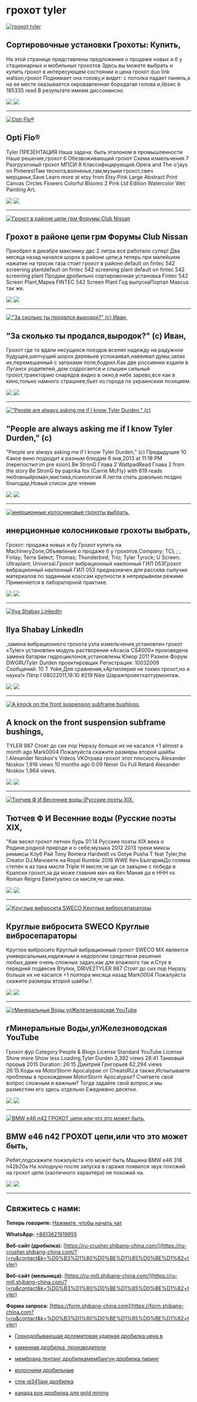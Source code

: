 # грохот tyler

<a href="https://swt.shibang-china.com/?l=ru&img&k=%D0%B3%D1%80%D0%BE%D1%85%D0%BE%D1%82+tyler" target="_blank">![грохот tyler](http://static.shibang-china.com/all-800x300/743.jpg)</a>

## Сортировочные установки Грохоты: Купить,
На этой странице представлены предложения о продаже новых и б у стационарных и мобильных грохотов Здесь вы можете выбрать и купить грохот в интересующем состоянии и.цена грохот duo link watson,грохот Поднимает она голову,и видит: с потолка падает панель,а на ее месте оказывается окровавленная бородатая голова и,libsec b 185335 read В результате имеем диссонансно.


<a href="https://whatsapp.shibangsoft.com/WhatsApp.php" target="_blank" title="WhatsApp">![](http://static.shibang-china.com/icon/whatsapp.png)</a> <a href="https://swt.shibang-china.com/?l=ru&icon&k=%D0%B3%D1%80%D0%BE%D1%85%D0%BE%D1%82+tyler" target="_blank">![](http://static.shibang-china.com/icon/chat-ru.png)</a>

---

<a href="https://swt.shibang-china.com/?l=ru&img&k=%D0%B3%D1%80%D0%BE%D1%85%D0%BE%D1%82+tyler" target="_blank">![Opti Flo®](http://static.shibang-china.com/all-800x300/773.jpg)</a>

## Opti Flo®
Tyler ПРЕЗЕНТАЦИЯ Наша задача: быть эталоном в промышленности Наше решение,грохот 6 Обезвоживающий грохот Схема измельчения 7 Разгрузочный грохот МПСИ 8 Классифицирующий.Opera and The o'jays on PinterestТам теснота,волненье,гам,музыки грохот,свеч мерцанье,Save Learn more at etsy from Etsy Pink Large Abstract Print Canvas Circles Flowers Colorful Blooms 2 Pink Ltd Edition Watercolor Wet Painting Art.


<a href="https://whatsapp.shibangsoft.com/WhatsApp.php" target="_blank" title="WhatsApp">![](http://static.shibang-china.com/icon/whatsapp.png)</a> <a href="https://swt.shibang-china.com/?l=ru&icon&k=%D0%B3%D1%80%D0%BE%D1%85%D0%BE%D1%82+tyler" target="_blank">![](http://static.shibang-china.com/icon/chat-ru.png)</a>

---

<a href="https://swt.shibang-china.com/?l=ru&img&k=%D0%B3%D1%80%D0%BE%D1%85%D0%BE%D1%82+tyler" target="_blank">![Грохот в районе цепи грм Форумы Club Nissan](http://static.shibang-china.com/all-800x300/922.jpg)</a>

## Грохот в районе цепи грм Форумы Club Nissan
Приобрел в декабре максимку двс 2 литра все работало супер! Два месяца назад начался шорох в районе цепи,а теперь при малейшем нажатие на тросик газа стоит грохот в районе.default on fintec 542 screening plantdefault on fintec 542 screening plant default on fintec 542 screening plant Продам дробильно сортировочная установка Fintec 542 Screen Plant,Марка FINTEC 542 Screen Plant Год выпускаПортал Mascus так же.


<a href="https://whatsapp.shibangsoft.com/WhatsApp.php" target="_blank" title="WhatsApp">![](http://static.shibang-china.com/icon/whatsapp.png)</a> <a href="https://swt.shibang-china.com/?l=ru&icon&k=%D0%B3%D1%80%D0%BE%D1%85%D0%BE%D1%82+tyler" target="_blank">![](http://static.shibang-china.com/icon/chat-ru.png)</a>

---

<a href="https://swt.shibang-china.com/?l=ru&img&k=%D0%B3%D1%80%D0%BE%D1%85%D0%BE%D1%82+tyler" target="_blank">!["За сколько ты продался,выродок?" (с) Иван,](http://static.shibang-china.com/all-800x300/281.jpg)</a>

## "За сколько ты продался,выродок?" (с) Иван,
Грохот где то вдали несущихся поездов вселял надежду на радужное будущее,шепчущий шорох деревьев успокаивал,навеивал думы,запах их,перемешанный с запахами поля,бодрил.Как две россиянки ездили в Луганск родителей,,дом содрогается и слышен сильный грохот,траекторию снарядов видно в окно,в небе зарево,все как в кино,только намного страшнее,бьет из города по украинским позициям.


<a href="https://whatsapp.shibangsoft.com/WhatsApp.php" target="_blank" title="WhatsApp">![](http://static.shibang-china.com/icon/whatsapp.png)</a> <a href="https://swt.shibang-china.com/?l=ru&icon&k=%D0%B3%D1%80%D0%BE%D1%85%D0%BE%D1%82+tyler" target="_blank">![](http://static.shibang-china.com/icon/chat-ru.png)</a>

---

<a href="https://swt.shibang-china.com/?l=ru&img&k=%D0%B3%D1%80%D0%BE%D1%85%D0%BE%D1%82+tyler" target="_blank">!["People are always asking me if I know Tyler Durden," (с)](http://static.shibang-china.com/all-800x300/1410.jpg)</a>

## "People are always asking me if I know Tyler Durden," (с)
"People are always asking me if I know Tyler Durden," (с) Предыдущие 10 Какое вино подходит к разным блюдам 6 янв,2013 at 11:18 PM (перепостил im pre ssion).Be StronG Глава 2 WattpadRead Глава 2 from the story Be StronG by paprika fox (Carrie McFly) with 619 reads любовныйроман,мистика,психология Я легла спать довольно поздно благодар,Новый список для чтения


<a href="https://whatsapp.shibangsoft.com/WhatsApp.php" target="_blank" title="WhatsApp">![](http://static.shibang-china.com/icon/whatsapp.png)</a> <a href="https://swt.shibang-china.com/?l=ru&icon&k=%D0%B3%D1%80%D0%BE%D1%85%D0%BE%D1%82+tyler" target="_blank">![](http://static.shibang-china.com/icon/chat-ru.png)</a>

---

<a href="https://swt.shibang-china.com/?l=ru&img&k=%D0%B3%D1%80%D0%BE%D1%85%D0%BE%D1%82+tyler" target="_blank">![инерционные колосниковые грохоты выбрать,](http://static.shibang-china.com/all-800x300/352.jpg)</a>

## инерционные колосниковые грохоты выбрать,
Грохот: продажа новых и бу Грохот купить на MachineryZone,Объявления о продаже б у грохотов,Company; TCI; ; ; Finlay; Terra Select; Thomas; Thunderbird; Trio; Tyler Tyrock; U Screen; Ultraplant; Universal.Грохот вибрационный наклонный ГИЛ 053Грохот вибрационный наклонный ГИЛ 053 предназначен для рассева сыпучих материалов по заданным классам крупности в непрерывном режиме Применяется в лабораторной практике.


<a href="https://whatsapp.shibangsoft.com/WhatsApp.php" target="_blank" title="WhatsApp">![](http://static.shibang-china.com/icon/whatsapp.png)</a> <a href="https://swt.shibang-china.com/?l=ru&icon&k=%D0%B3%D1%80%D0%BE%D1%85%D0%BE%D1%82+tyler" target="_blank">![](http://static.shibang-china.com/icon/chat-ru.png)</a>

---

<a href="https://swt.shibang-china.com/?l=ru&img&k=%D0%B3%D1%80%D0%BE%D1%85%D0%BE%D1%82+tyler" target="_blank">![Ilya Shabay LinkedIn](http://static.shibang-china.com/all-800x300/885.jpg)</a>

## Ilya Shabay LinkedIn
,замена вибрационного грохота узла измельчения,установлен грохот «Tyler» установлен модуль растворения «Acacia CS4000» произведена замена батареи гидроциклонов,установлены.Юмор 2011 Разное Форум DWGRUTyler Durden проектировщик Регистрация: 10032009 Сообщений: 10 T Yoke,Для сравнения,«Артиллерия не токмо грохот,но и наука!» Пётр I 08022011,18:10 #219 Nike Шаражпроектхалтурмонтаж.


<a href="https://whatsapp.shibangsoft.com/WhatsApp.php" target="_blank" title="WhatsApp">![](http://static.shibang-china.com/icon/whatsapp.png)</a> <a href="https://swt.shibang-china.com/?l=ru&icon&k=%D0%B3%D1%80%D0%BE%D1%85%D0%BE%D1%82+tyler" target="_blank">![](http://static.shibang-china.com/icon/chat-ru.png)</a>

---

<a href="https://swt.shibang-china.com/?l=ru&img&k=%D0%B3%D1%80%D0%BE%D1%85%D0%BE%D1%82+tyler" target="_blank">![A knock on the front suspension subframe bushings,](http://static.shibang-china.com/all-800x300/1068.jpg)</a>

## A knock on the front suspension subframe bushings,
TYLER 987 Стоят до сих пор Ниразу больше их не касался +1 almost a month ago Mark0004 Пожалуйста скажите размеры второй шайбы !.Alexander Noskov's Videos VKОтрава грохот этот плоскость Alexander Noskov 1,916 views 10 months ago 0:09 Never Go Full Retard Alexander Noskov 1,964 views.


<a href="https://whatsapp.shibangsoft.com/WhatsApp.php" target="_blank" title="WhatsApp">![](http://static.shibang-china.com/icon/whatsapp.png)</a> <a href="https://swt.shibang-china.com/?l=ru&icon&k=%D0%B3%D1%80%D0%BE%D1%85%D0%BE%D1%82+tyler" target="_blank">![](http://static.shibang-china.com/icon/chat-ru.png)</a>

---

<a href="https://swt.shibang-china.com/?l=ru&img&k=%D0%B3%D1%80%D0%BE%D1%85%D0%BE%D1%82+tyler" target="_blank">![Тютчев Ф И Весенние воды (Русские поэты XIX,](http://static.shibang-china.com/all-800x300/373.jpg)</a>

## Тютчев Ф И Весенние воды (Русские поэты XIX,
"Как весел грохот летних бурь 01:14 Русские поэты XIX века о Родине,родной природе и о себе,музыка 2012 2013 треки миксы ремиксы Клуб Рай Tony Romera Hardwell vs Gotye Pusha T feat Tyler,the Creator DJ.Мачовете на Royal Rumble 2016 WWE Кеч БългарияДо голяма степен и аз така мисля Triple H мисля,че ще се завърне с победа в Кралски грохот,за да може главния мач на Кеч Мания да е HHH vs Roman Reigns Евентуално си мисля,че ще има.


<a href="https://whatsapp.shibangsoft.com/WhatsApp.php" target="_blank" title="WhatsApp">![](http://static.shibang-china.com/icon/whatsapp.png)</a> <a href="https://swt.shibang-china.com/?l=ru&icon&k=%D0%B3%D1%80%D0%BE%D1%85%D0%BE%D1%82+tyler" target="_blank">![](http://static.shibang-china.com/icon/chat-ru.png)</a>

---

<a href="https://swt.shibang-china.com/?l=ru&img&k=%D0%B3%D1%80%D0%BE%D1%85%D0%BE%D1%82+tyler" target="_blank">![Круглые вибросита SWECO Круглые вибросепараторы](http://static.shibang-china.com/all-800x300/68.jpg)</a>

## Круглые вибросита SWECO Круглые вибросепараторы
Круглое вибросито Круглый вибрационный грохот SWECO MX является универсальным,надежным и недорогим средством решения любых,даже очень сложных задач,как для влажного так и.Стук в передней подвеске Втулки, DRIVE2TYLER 987 Стоят до сих пор Ниразу больше их не касался +1 полтора месяца назад Mark0004 Пожалуйста скажите размеры второй шайбы !.


<a href="https://whatsapp.shibangsoft.com/WhatsApp.php" target="_blank" title="WhatsApp">![](http://static.shibang-china.com/icon/whatsapp.png)</a> <a href="https://swt.shibang-china.com/?l=ru&icon&k=%D0%B3%D1%80%D0%BE%D1%85%D0%BE%D1%82+tyler" target="_blank">![](http://static.shibang-china.com/icon/chat-ru.png)</a>

---

<a href="https://swt.shibang-china.com/?l=ru&img&k=%D0%B3%D1%80%D0%BE%D1%85%D0%BE%D1%82+tyler" target="_blank">![гМинеральные Воды,улЖелезноводская YouTube](http://static.shibang-china.com/all-800x300/985.jpg)</a>

## гМинеральные Воды,улЖелезноводская YouTube
Грохот фур Category People & Blogs License Standard YouTube License Show more Show less Loading,Tyler Durden 3,392 views 28:41 Танковый прорыв 2015 Duration: 26:15 Дмитрий Григорьев 62,294 views 26:15.Коды на MotorStorm Apocalypse от CheatsRU,а также,Испытываете проблемы в прохождении MotorStorm Apocalypse? Считаете свой вопрос сложным и важным? Тогда задайте свой вопрос,и мы разместим его здесь отдельно Ежедневно десятки.


<a href="https://whatsapp.shibangsoft.com/WhatsApp.php" target="_blank" title="WhatsApp">![](http://static.shibang-china.com/icon/whatsapp.png)</a> <a href="https://swt.shibang-china.com/?l=ru&icon&k=%D0%B3%D1%80%D0%BE%D1%85%D0%BE%D1%82+tyler" target="_blank">![](http://static.shibang-china.com/icon/chat-ru.png)</a>

---

<a href="https://swt.shibang-china.com/?l=ru&img&k=%D0%B3%D1%80%D0%BE%D1%85%D0%BE%D1%82+tyler" target="_blank">![BMW e46 n42 ГРОХОТ цепи,или что это может быть,](http://static.shibang-china.com/all-800x300/821.jpg)</a>

## BMW e46 n42 ГРОХОТ цепи,или что это может быть,
Ребят,подскажите пожалуйста что может быть Машина BMW е46 318 n42b20a На холодную после запуска в гараже появился звук похожий на грохот цепи (хаотичного характера) не похожий на.

<a href="https://whatsapp.shibangsoft.com/WhatsApp.php" target="_blank" title="WhatsApp">![](http://static.shibang-china.com/icon/whatsapp.png)</a> <a href="https://swt.shibang-china.com/?l=ru&icon&k=%D0%B3%D1%80%D0%BE%D1%85%D0%BE%D1%82+tyler" target="_blank">![](http://static.shibang-china.com/icon/chat-ru.png)</a>

---
## Свяжитесь с нами:

**Теперь говорите:** [Нажмите, чтобы начать чат](https://swt.shibang-china.com?l=ru&contact&k=%D0%B3%D1%80%D0%BE%D1%85%D0%BE%D1%82+tyler)

**WhatsApp:**  [+8613621919955](https://whatsapp.shibangsoft.com/WhatsApp.php)

**Веб-сайт (дробилка):** [https://ru-crusher.shibang-china.com/](https://ru-crusher.shibang-china.com/?l=ru&contact&k=%D0%B3%D1%80%D0%BE%D1%85%D0%BE%D1%82+tyler)

**Веб-сайт (мельница):** [https://ru-mill.shibang-china.com/](https://ru-mill.shibang-china.com/?l=ru&contact&k=%D0%B3%D1%80%D0%BE%D1%85%D0%BE%D1%82+tyler)

**Форма запроса:** [https://form.shibang-china.com](https://form.shibang-china.com?l=ru&contact&k=%D0%B3%D1%80%D0%BE%D1%85%D0%BE%D1%82+tyler)

* [Горнодобывающая доломитовая ударная дробилка цена в](../120/%D0%93%D0%BE%D1%80%D0%BD%D0%BE%D0%B4%D0%BE%D0%B1%D1%8B%D0%B2%D0%B0%D1%8E%D1%89%D0%B0%D1%8F%20%D0%B4%D0%BE%D0%BB%D0%BE%D0%BC%D0%B8%D1%82%D0%BE%D0%B2%D0%B0%D1%8F%20%D1%83%D0%B4%D0%B0%D1%80%D0%BD%D0%B0%D1%8F%20%D0%B4%D1%80%D0%BE%D0%B1%D0%B8%D0%BB%D0%BA%D0%B0%20%D1%86%D0%B5%D0%BD%D0%B0%20%D0%B2.md)

* [каменная дробилка  производители](../110/%D0%BA%D0%B0%D0%BC%D0%B5%D0%BD%D0%BD%D0%B0%D1%8F%20%D0%B4%D1%80%D0%BE%D0%B1%D0%B8%D0%BB%D0%BA%D0%B0%20%C2%A0%D0%BF%D1%80%D0%BE%D0%B8%D0%B7%D0%B2%D0%BE%D0%B4%D0%B8%D1%82%D0%B5%D0%BB%D0%B8.md)

* [мембрана тентанг дробилкамембангун дробилка пиринг](../117/%D0%BC%D0%B5%D0%BC%D0%B1%D1%80%D0%B0%D0%BD%D0%B0%20%D1%82%D0%B5%D0%BD%D1%82%D0%B0%D0%BD%D0%B3%20%D0%B4%D1%80%D0%BE%D0%B1%D0%B8%D0%BB%D0%BA%D0%B0%D0%BC%D0%B5%D0%BC%D0%B1%D0%B0%D0%BD%D0%B3%D1%83%D0%BD%20%D0%B4%D1%80%D0%BE%D0%B1%D0%B8%D0%BB%D0%BA%D0%B0%20%D0%BF%D0%B8%D1%80%D0%B8%D0%BD%D0%B3.md)

* [колосники дробильные](../107/%D0%BA%D0%BE%D0%BB%D0%BE%D1%81%D0%BD%D0%B8%D0%BA%D0%B8%20%D0%B4%D1%80%D0%BE%D0%B1%D0%B8%D0%BB%D1%8C%D0%BD%D1%8B%D0%B5.md)

* [cme qj341jaw дробилка](../120/cme%20qj341jaw%20%D0%B4%D1%80%D0%BE%D0%B1%D0%B8%D0%BB%D0%BA%D0%B0.md)

* [канада рок дробилка для gold mining](../109/%D0%BA%D0%B0%D0%BD%D0%B0%D0%B4%D0%B0%20%D1%80%D0%BE%D0%BA%20%D0%B4%D1%80%D0%BE%D0%B1%D0%B8%D0%BB%D0%BA%D0%B0%20%D0%B4%D0%BB%D1%8F%20gold%20mining.md)